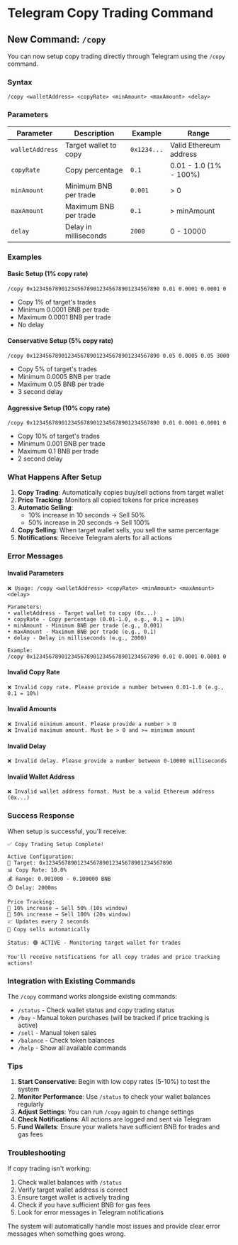# Telegram Copy Trading Command

## New Command: `/copy`

You can now setup copy trading directly through Telegram using the `/copy` command.

### Syntax
```
/copy <walletAddress> <copyRate> <minAmount> <maxAmount> <delay>
```

### Parameters

| Parameter | Description | Example | Range |
|-----------|-------------|---------|-------|
| `walletAddress` | Target wallet to copy | `0x1234...` | Valid Ethereum address |
| `copyRate` | Copy percentage | `0.1` | 0.01 - 1.0 (1% - 100%) |
| `minAmount` | Minimum BNB per trade | `0.001` | > 0 |
| `maxAmount` | Maximum BNB per trade | `0.1` | > minAmount |
| `delay` | Delay in milliseconds | `2000` | 0 - 10000 |

### Examples

#### Basic Setup (1% copy rate)
```
/copy 0x1234567890123456789012345678901234567890 0.01 0.0001 0.0001 0
```
- Copy 1% of target's trades
- Minimum 0.0001 BNB per trade
- Maximum 0.0001 BNB per trade
- No delay

#### Conservative Setup (5% copy rate)
```
/copy 0x1234567890123456789012345678901234567890 0.05 0.0005 0.05 3000
```
- Copy 5% of target's trades
- Minimum 0.0005 BNB per trade
- Maximum 0.05 BNB per trade
- 3 second delay

#### Aggressive Setup (10% copy rate)
```
/copy 0x1234567890123456789012345678901234567890 0.01 0.0001 0.0001 0
```
- Copy 10% of target's trades
- Minimum 0.001 BNB per trade
- Maximum 0.1 BNB per trade
- 2 second delay

### What Happens After Setup

1. **Copy Trading**: Automatically copies buy/sell actions from target wallet
2. **Price Tracking**: Monitors all copied tokens for price increases
3. **Automatic Selling**:
   - 10% increase in 10 seconds → Sell 50%
   - 50% increase in 20 seconds → Sell 100%
4. **Copy Selling**: When target wallet sells, you sell the same percentage
5. **Notifications**: Receive Telegram alerts for all actions

### Error Messages

#### Invalid Parameters
```
❌ Usage: /copy <walletAddress> <copyRate> <minAmount> <maxAmount> <delay>

Parameters:
• walletAddress - Target wallet to copy (0x...)
• copyRate - Copy percentage (0.01-1.0, e.g., 0.1 = 10%)
• minAmount - Minimum BNB per trade (e.g., 0.001)
• maxAmount - Maximum BNB per trade (e.g., 0.1)
• delay - Delay in milliseconds (e.g., 2000)

Example:
/copy 0x1234567890123456789012345678901234567890 0.01 0.0001 0.0001 0
```

#### Invalid Copy Rate
```
❌ Invalid copy rate. Please provide a number between 0.01-1.0 (e.g., 0.1 = 10%)
```

#### Invalid Amounts
```
❌ Invalid minimum amount. Please provide a number > 0
❌ Invalid maximum amount. Must be > 0 and >= minimum amount
```

#### Invalid Delay
```
❌ Invalid delay. Please provide a number between 0-10000 milliseconds
```

#### Invalid Wallet Address
```
❌ Invalid wallet address format. Must be a valid Ethereum address (0x...)
```

### Success Response

When setup is successful, you'll receive:

```
✅ Copy Trading Setup Complete!

Active Configuration:
📍 Target: 0x1234567890123456789012345678901234567890
📊 Copy Rate: 10.0%
💰 Range: 0.001000 - 0.100000 BNB
⏱️ Delay: 2000ms

Price Tracking:
🎯 10% increase → Sell 50% (10s window)
🎯 50% increase → Sell 100% (20s window)
📈 Updates every 2 seconds
🔄 Copy sells automatically

Status: 🟢 ACTIVE - Monitoring target wallet for trades

You'll receive notifications for all copy trades and price tracking actions!
```

### Integration with Existing Commands

The `/copy` command works alongside existing commands:

- `/status` - Check wallet status and copy trading status
- `/buy` - Manual token purchases (will be tracked if price tracking is active)
- `/sell` - Manual token sales
- `/balance` - Check token balances
- `/help` - Show all available commands

### Tips

1. **Start Conservative**: Begin with low copy rates (5-10%) to test the system
2. **Monitor Performance**: Use `/status` to check your wallet balances regularly
3. **Adjust Settings**: You can run `/copy` again to change settings
4. **Check Notifications**: All actions are logged and sent via Telegram
5. **Fund Wallets**: Ensure your wallets have sufficient BNB for trades and gas fees

### Troubleshooting

If copy trading isn't working:

1. Check wallet balances with `/status`
2. Verify target wallet address is correct
3. Ensure target wallet is actively trading
4. Check if you have sufficient BNB for gas fees
5. Look for error messages in Telegram notifications

The system will automatically handle most issues and provide clear error messages when something goes wrong.
